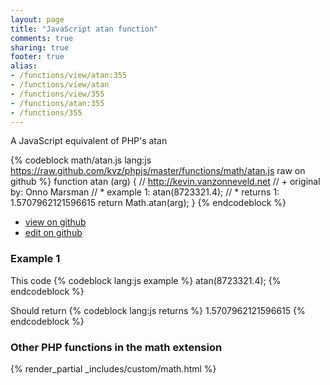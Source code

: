 ```yaml
---
layout: page
title: "JavaScript atan function"
comments: true
sharing: true
footer: true
alias:
- /functions/view/atan:355
- /functions/view/atan
- /functions/view/355
- /functions/atan:355
- /functions/355
---
```

<!-- Generated by Rakefile:build -->
A JavaScript equivalent of PHP's atan

{% codeblock math/atan.js lang:js https://raw.github.com/kvz/phpjs/master/functions/math/atan.js raw on github %}
function atan (arg) {
  // http://kevin.vanzonneveld.net
  // +   original by: Onno Marsman
  // *     example 1: atan(8723321.4);
  // *     returns 1: 1.5707962121596615
  return Math.atan(arg);
}
{% endcodeblock %}

 - [view on github](https://github.com/kvz/phpjs/blob/master/functions/math/atan.js)
 - [edit on github](https://github.com/kvz/phpjs/edit/master/functions/math/atan.js)

### Example 1
This code
{% codeblock lang:js example %}
atan(8723321.4);
{% endcodeblock %}

Should return
{% codeblock lang:js returns %}
1.5707962121596615
{% endcodeblock %}


### Other PHP functions in the math extension
{% render_partial _includes/custom/math.html %}

